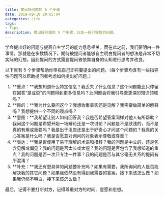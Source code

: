 ```yaml
---
title: 提出好问题的 5 个步骤
date: 2019-09-10 20:05:04
categories: Life
tags:
- Tips
description: 提出好问题的 5 个步骤，以及一些引导性的问题。
---
```


学会提出好的问题与提高自主学习的能力息息相关。而在此之前，我们要明白一件事情，那就是在多数情况下，期待被提问者能够自主明白提问者的想法是非常不切实际的幻想。因此提问的方式需要提问者依靠自身的认知进行思考并改良。

以下就有 5 个步骤帮助你审视自己即将要提出的问题。（每个步骤均含有一些指导性问题可以帮助提问者考虑如何提出好问题。）

1. **重点：**我想知道什么特定信息？我丢失了什么信息？这个问题能比只停留在回答“是或否”的问题得到更多信息吗？此问题会将我引导至更深的知识领域吗？
2. **目的：**我为什么要问这个？我想收集事实还是见解？我需要做简单的解释吗？我想提供一个不同的观点吗？
3. **意图：**我希望让别人如何回答我？我是否希望答案同样对他人有所帮助？我问这个问题是希望开始一场辩论还是一次讨论？问题是不是肤浅的，而不是真的有用或重要吗？我是出于沮丧还是出于好奇心才问这个问题的？我真的关心答案是什么吗？我是否愿意对询问的对象表示尊敬或尊重？
4. **表达：**我是否使用了易于理解的术语和措辞？我的问题是中立的，还是包含见解或偏见？我的问题是否太长或太短？我的问题是否包含了我想知道的重点？我的问题是否一次只专注一件事？我的问题是否与其它毫无关系的提问有所混淆？
5. **补充：**我还有更具体的问题要补充吗？如果有需要，我所询问的人是否能解决我的其它问题？如果我依然没有得到我需要的答案，接下来该怎么做？如果我仍然不明白，接下来该怎么做？

最后，记得不要打断对方，记得尊重对方的时间、意愿和思想。

